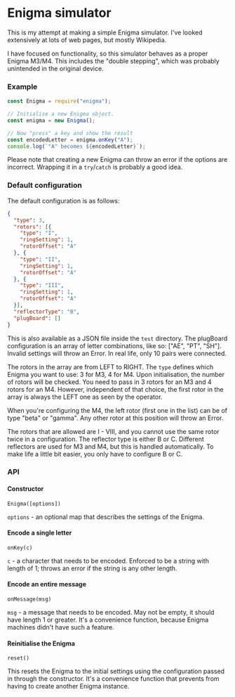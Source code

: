 # Enigma simulator

This is my attempt at making a simple Enigma simulator. I've looked extensively at lots of web pages, but mostly Wikipedia.

I have focused on functionality, so this simulator behaves as a proper Enigma M3/M4. This includes the "double stepping", which was probably unintended in the original device.

### Example

```javascript
const Enigma = require("enigma");

// Initialise a new Enigma object.
const enigma = new Enigma();

// Now "press" a key and show the result
const encodedLetter = enigma.onKey("A");
console.log(`"A" becomes ${encodedLetter}`);
```

Please note that creating a new Enigma can throw an error if the options are incorrect. Wrapping it in a `try`/`catch` is probably a good idea.

### Default configuration

The default configuration is as follows:

```json
{
  "type": 3,
  "rotors": [{
    "type": "I",
    "ringSetting": 1,
    "rotorOffset": "A"
  }, {
    "type": "II",
    "ringSetting": 1,
    "rotorOffset": "A"
  }, {
    "type": "III",
    "ringSetting": 1,
    "rotorOffset": "A"
  }],
  "reflectorType": "B",
  "plugBoard": []
}
```

This is also available as a JSON file inside the `test` directory. The plugBoard configuration is an array of letter combinations, like so: ["AE", "PT", "SH"]. Invalid settings will throw an Error. In real life, only 10 pairs were connected.

The rotors in the array are from LEFT to RIGHT. The `type` defines which Enigma you want to use: 3 for M3, 4 for M4. Upon initialisation, the number of rotors will be checked. You need to pass in 3 rotors for an M3 and 4 rotors for an M4. However, independent of that choice, the first rotor in the array is always the LEFT one as seen by the operator.

When you're configuring the M4, the left rotor (first one in the list) can be of type "beta" or "gamma". Any other rotor at this position will throw an Error.

The rotors that are allowed are I - VIII, and you cannot use the same rotor twice in a configuration. The reflector type is either B or C. Different reflectors are used for M3 and M4, but this is handled automatically. To make life a little bit easier, you only have to configure B or C.

### API 

#### Constructor

`Enigma([options])`

`options` - an optional map that describes the settings of the Enigma.

#### Encode a single letter

`onKey(c)`

`c` - a character that needs to be encoded. Enforced to be a string with length of 1; throws an error if the string is any other length.

#### Encode an entire message

`onMessage(msg)`

`msg` - a message that needs to be encoded. May not be empty, it should have length 1 or greater. It's a convenience function, because Enigma machines didn't have such a feature.

#### Reinitialise the Enigma

`reset()`

This resets the Enigma to the initial settings using the configuration passed in through the constructor. It's a convenience function that prevents from having to create another Enigma instance.
